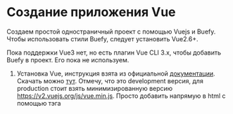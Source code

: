 # Создание приложения Vue

Создаем простой одностраничный проект с помощью Vuejs и Buefy.
Чтобы использовать стили Buefy, следует установить Vue2.6+.

Пока поддержки Vue3 нет, но есть плагин Vue CLI 3.x, чтобы добавить Buefy в проект. Его пока не используем.

1. Установка Vue, инструкция взята из официальной [документации](https://v2.vuejs.org/v2/guide/installation.html).
Скачать можно [тут](https://v2.vuejs.org/js/vue.js). Отмечу, что это development версия, для production стоит взять минимизированную версию https://v2.vuejs.org/js/vue.min.js.
Просто добавить напрямую в html с помощью тэга <script>.
Добавим в папку modules проекта:
```
<script src="./modules/vue.js"></script>
```
Можно скачать стабильную версии с CDN: "https://cdn.jsdelivr.net/npm/vue@2.7.0/dist/vue.js".
  
  2. Создание приложения.
  ```
  //index.html
  <body>
    <div id="app">{{ message }}</div>
    <script src="./main.js"></script>
</body>  
  ```
  
  ```
  //main.js
  var app = new Vue({
    el: '#app',
    data: {
      message: 'Hello Vue!'
    }
  })  
  ```
  3. Установка стилей Buefy
  Инструкция по установке: https://buefy.org/documentation/start#standalone. 
  Buefy использует набор иконок и шрифтов, если понадобится, их скачать отдельно: Material Design Icons CDN и Font Awesome 5 CDN.
  
  Для установки Buefy просто скачайте:
  
  * Скрипт [buefy.min.js](https://unpkg.com/buefy/dist/buefy.min.js)
  * Стили [buefy.min.css](https://unpkg.com/buefy/dist/buefy.min.css)
  
  Затем добавьте в разметку: 
  
  ```
<!DOCTYPE html>
<html>
<head>
    <meta charset="utf-8">
    <meta name="viewport" content="width=device-width, initial-scale=1">
    <link rel="stylesheet" href="./styles/buefy.min.css">
</head>

<body>
    <div id="app">
        <!-- Buefy components goes here -->
    </div>

    <script src="./modules/vue.js"></script>
    <!-- Full bundle -->
    <script src="./modules/buefy.min.js"></script>

    <script>
        new Vue({
            el: '#app'
        })
    </script>
</body>
</html>
  ```
  
